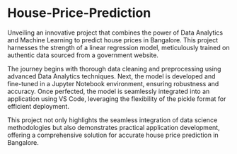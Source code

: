 # House-Price-Prediction
Unveiling an innovative project that combines the power of Data Analytics and Machine Learning to predict house prices in Bangalore. This project harnesses the strength of a linear regression model, meticulously trained on authentic data sourced from a government website.

The journey begins with thorough data cleaning and preprocessing using advanced Data Analytics techniques. Next, the model is developed and fine-tuned in a Jupyter Notebook environment, ensuring robustness and accuracy. Once perfected, the model is seamlessly integrated into an application using VS Code, leveraging the flexibility of the pickle format for efficient deployment.

This project not only highlights the seamless integration of data science methodologies but also demonstrates practical application development, offering a comprehensive solution for accurate house price prediction in Bangalore.